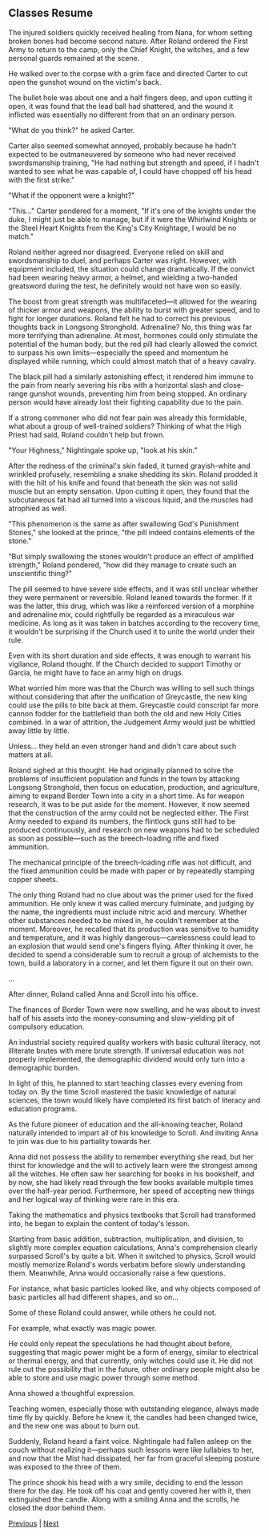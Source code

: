 ## Classes Resume
The injured soldiers quickly received healing from Nana, for whom setting broken bones had become second nature. After Roland ordered the First Army to return to the camp, only the Chief Knight, the witches, and a few personal guards remained at the scene.



He walked over to the corpse with a grim face and directed Carter to cut open the gunshot wound on the victim's back.



The bullet hole was about one and a half fingers deep, and upon cutting it open, it was found that the lead ball had shattered, and the wound it inflicted was essentially no different from that on an ordinary person.



"What do you think?" he asked Carter.



Carter also seemed somewhat annoyed, probably because he hadn't expected to be outmaneuvered by someone who had never received swordsmanship training, "He had nothing but strength and speed, if I hadn't wanted to see what he was capable of, I could have chopped off his head with the first strike."



"What if the opponent were a knight?"



"This..." Carter pondered for a moment, "If it's one of the knights under the duke, I might just be able to manage, but if it were the Whirlwind Knights or the Steel Heart Knights from the King's City Knightage, I would be no match."



Roland neither agreed nor disagreed. Everyone relied on skill and swordsmanship to duel, and perhaps Carter was right. However, with equipment included, the situation could change dramatically. If the convict had been wearing heavy armor, a helmet, and wielding a two-handed greatsword during the test, he definitely would not have won so easily.



The boost from great strength was multifaceted—it allowed for the wearing of thicker armor and weapons, the ability to burst with greater speed, and to fight for longer durations. Roland felt he had to correct his previous thoughts back in Longsong Stronghold. Adrenaline? No, this thing was far more terrifying than adrenaline. At most, hormones could only stimulate the potential of the human body, but the red pill had clearly allowed the convict to surpass his own limits—especially the speed and momentum he displayed while running, which could almost match that of a heavy cavalry.



The black pill had a similarly astonishing effect; it rendered him immune to the pain from nearly severing his ribs with a horizontal slash and close-range gunshot wounds, preventing him from being stopped. An ordinary person would have already lost their fighting capability due to the pain.



If a strong commoner who did not fear pain was already this formidable, what about a group of well-trained soldiers? Thinking of what the High Priest had said, Roland couldn't help but frown.



"Your Highness," Nightingale spoke up, "look at his skin."



After the redness of the criminal's skin faded, it turned grayish-white and wrinkled profusely, resembling a snake shedding its skin. Roland prodded it with the hilt of his knife and found that beneath the skin was not solid muscle but an empty sensation. Upon cutting it open, they found that the subcutaneous fat had all turned into a viscous liquid, and the muscles had atrophied as well.



"This phenomenon is the same as after swallowing God's Punishment Stones," she looked at the prince, "the pill indeed contains elements of the stone."



"But simply swallowing the stones wouldn't produce an effect of amplified strength," Roland pondered, "how did they manage to create such an unscientific thing?"



The pill seemed to have severe side effects, and it was still unclear whether they were permanent or reversible. Roland leaned towards the former. If it was the latter, this drug, which was like a reinforced version of a morphine and adrenaline mix, could rightfully be regarded as a miraculous war medicine. As long as it was taken in batches according to the recovery time, it wouldn't be surprising if the Church used it to unite the world under their rule.



Even with its short duration and side effects, it was enough to warrant his vigilance, Roland thought. If the Church decided to support Timothy or Garcia, he might have to face an army high on drugs.



What worried him more was that the Church was willing to sell such things without considering that after the unification of Greycastle, the new king could use the pills to bite back at them. Greycastle could conscript far more cannon fodder for the battlefield than both the old and new Holy Cities combined. In a war of attrition, the Judgement Army would just be whittled away little by little.



Unless... they held an even stronger hand and didn't care about such matters at all.

Roland sighed at this thought. He had originally planned to solve the problems of insufficient population and funds in the town by attacking Longsong Stronghold, then focus on education, production, and agriculture, aiming to expand Border Town into a city in a short time. As for weapon research, it was to be put aside for the moment. However, it now seemed that the construction of the army could not be neglected either. The First Army needed to expand its numbers, the flintlock guns still had to be produced continuously, and research on new weapons had to be scheduled as soon as possible—such as the breech-loading rifle and fixed ammunition.

The mechanical principle of the breech-loading rifle was not difficult, and the fixed ammunition could be made with paper or by repeatedly stamping copper sheets.

The only thing Roland had no clue about was the primer used for the fixed ammunition. He only knew it was called mercury fulminate, and judging by the name, the ingredients must include nitric acid and mercury. Whether other substances needed to be mixed in, he couldn't remember at the moment. Moreover, he recalled that its production was sensitive to humidity and temperature, and it was highly dangerous—carelessness could lead to an explosion that would send one's fingers flying. After thinking it over, he decided to spend a considerable sum to recruit a group of alchemists to the town, build a laboratory in a corner, and let them figure it out on their own.

...

After dinner, Roland called Anna and Scroll into his office.

The finances of Border Town were now swelling, and he was about to invest half of his assets into the money-consuming and slow-yielding pit of compulsory education.

An industrial society required quality workers with basic cultural literacy, not illiterate brutes with mere brute strength. If universal education was not properly implemented, the demographic dividend would only turn into a demographic burden.

In light of this, he planned to start teaching classes every evening from today on. By the time Scroll mastered the basic knowledge of natural sciences, the town would likely have completed its first batch of literacy and education programs.



As the future pioneer of education and the all-knowing teacher, Roland naturally intended to impart all of his knowledge to Scroll. And inviting Anna to join was due to his partiality towards her.



Anna did not possess the ability to remember everything she read, but her thirst for knowledge and the will to actively learn were the strongest among all the witches. He often saw her searching for books in his bookshelf, and by now, she had likely read through the few books available multiple times over the half-year period. Furthermore, her speed of accepting new things and her logical way of thinking were rare in this era.



Taking the mathematics and physics textbooks that Scroll had transformed into, he began to explain the content of today's lesson.



Starting from basic addition, subtraction, multiplication, and division, to slightly more complex equation calculations, Anna's comprehension clearly surpassed Scroll's by quite a bit. When it switched to physics, Scroll would mostly memorize Roland's words verbatim before slowly understanding them. Meanwhile, Anna would occasionally raise a few questions.



For instance, what basic particles looked like, and why objects composed of basic particles all had different shapes, and so on...



Some of these Roland could answer, while others he could not.



For example, what exactly was magic power.



He could only repeat the speculations he had thought about before, suggesting that magic power might be a form of energy, similar to electrical or thermal energy, and that currently, only witches could use it. He did not rule out the possibility that in the future, other ordinary people might also be able to store and use magic power through some method.



Anna showed a thoughtful expression.



Teaching women, especially those with outstanding elegance, always made time fly by quickly. Before he knew it, the candles had been changed twice, and the new one was about to burn out.



Suddenly, Roland heard a faint voice. Nightingale had fallen asleep on the couch without realizing it—perhaps such lessons were like lullabies to her, and now that the Mist had dissipated, her far from graceful sleeping posture was exposed to the three of them.



The prince shook his head with a wry smile, deciding to end the lesson there for the day. He took off his coat and gently covered her with it, then extinguished the candle. Along with a smiling Anna and the scrolls, he closed the door behind them.





[Previous](CH0128.md) | [Next](CH0130.md)
